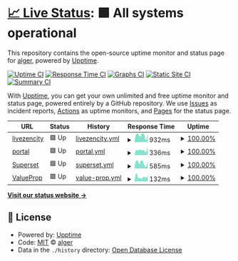 # [📈 Live Status](https://algers.github.io/zencity-status): <!--live status--> **🟩 All systems operational**

This repository contains the open-source uptime monitor and status page for [alger](https://algers.github.io/zencity-status), powered by [Upptime](https://github.com/upptime/upptime).

[![Uptime CI](https://github.com/algers/zencity-status/workflows/Uptime%20CI/badge.svg)](https://github.com/algers/zencity-status/actions?query=workflow%3A%22Uptime+CI%22)
[![Response Time CI](https://github.com/algers/zencity-status/workflows/Response%20Time%20CI/badge.svg)](https://github.com/algers/zencity-status/actions?query=workflow%3A%22Response+Time+CI%22)
[![Graphs CI](https://github.com/algers/zencity-status/workflows/Graphs%20CI/badge.svg)](https://github.com/algers/zencity-status/actions?query=workflow%3A%22Graphs+CI%22)
[![Static Site CI](https://github.com/algers/zencity-status/workflows/Static%20Site%20CI/badge.svg)](https://github.com/algers/zencity-status/actions?query=workflow%3A%22Static+Site+CI%22)
[![Summary CI](https://github.com/algers/zencity-status/workflows/Summary%20CI/badge.svg)](https://github.com/algers/zencity-status/actions?query=workflow%3A%22Summary+CI%22)

With [Upptime](https://upptime.js.org), you can get your own unlimited and free uptime monitor and status page, powered entirely by a GitHub repository. We use [Issues](https://github.com/algers/zencity-status/issues) as incident reports, [Actions](https://github.com/algers/zencity-status/actions) as uptime monitors, and [Pages](https://algers.github.io/zencity-status) for the status page.

<!--start: status pages-->
<!-- This summary is generated by Upptime (https://github.com/upptime/upptime) -->
<!-- Do not edit this manually, your changes will be overwritten -->
<!-- prettier-ignore -->
| URL | Status | History | Response Time | Uptime |
| --- | ------ | ------- | ------------- | ------ |
| <img alt="" src="https://favicons.githubusercontent.com/www.livezencity.com" height="13"> [livezencity](https://www.livezencity.com) | 🟩 Up | [livezencity.yml](https://github.com/algers/zencity-status/commits/HEAD/history/livezencity.yml) | <details><summary><img alt="Response time graph" src="./graphs/livezencity/response-time-week.png" height="20"> 932ms</summary><br><a href="https://algers.github.io/zencity-status/history/livezencity"><img alt="Response time 820" src="https://img.shields.io/endpoint?url=https%3A%2F%2Fraw.githubusercontent.com%2Falgers%2Fzencity-status%2FHEAD%2Fapi%2Flivezencity%2Fresponse-time.json"></a><br><a href="https://algers.github.io/zencity-status/history/livezencity"><img alt="24-hour response time 1109" src="https://img.shields.io/endpoint?url=https%3A%2F%2Fraw.githubusercontent.com%2Falgers%2Fzencity-status%2FHEAD%2Fapi%2Flivezencity%2Fresponse-time-day.json"></a><br><a href="https://algers.github.io/zencity-status/history/livezencity"><img alt="7-day response time 932" src="https://img.shields.io/endpoint?url=https%3A%2F%2Fraw.githubusercontent.com%2Falgers%2Fzencity-status%2FHEAD%2Fapi%2Flivezencity%2Fresponse-time-week.json"></a><br><a href="https://algers.github.io/zencity-status/history/livezencity"><img alt="30-day response time 909" src="https://img.shields.io/endpoint?url=https%3A%2F%2Fraw.githubusercontent.com%2Falgers%2Fzencity-status%2FHEAD%2Fapi%2Flivezencity%2Fresponse-time-month.json"></a><br><a href="https://algers.github.io/zencity-status/history/livezencity"><img alt="1-year response time 820" src="https://img.shields.io/endpoint?url=https%3A%2F%2Fraw.githubusercontent.com%2Falgers%2Fzencity-status%2FHEAD%2Fapi%2Flivezencity%2Fresponse-time-year.json"></a></details> | <details><summary><a href="https://algers.github.io/zencity-status/history/livezencity">100.00%</a></summary><a href="https://algers.github.io/zencity-status/history/livezencity"><img alt="All-time uptime 99.98%" src="https://img.shields.io/endpoint?url=https%3A%2F%2Fraw.githubusercontent.com%2Falgers%2Fzencity-status%2FHEAD%2Fapi%2Flivezencity%2Fuptime.json"></a><br><a href="https://algers.github.io/zencity-status/history/livezencity"><img alt="24-hour uptime 100.00%" src="https://img.shields.io/endpoint?url=https%3A%2F%2Fraw.githubusercontent.com%2Falgers%2Fzencity-status%2FHEAD%2Fapi%2Flivezencity%2Fuptime-day.json"></a><br><a href="https://algers.github.io/zencity-status/history/livezencity"><img alt="7-day uptime 100.00%" src="https://img.shields.io/endpoint?url=https%3A%2F%2Fraw.githubusercontent.com%2Falgers%2Fzencity-status%2FHEAD%2Fapi%2Flivezencity%2Fuptime-week.json"></a><br><a href="https://algers.github.io/zencity-status/history/livezencity"><img alt="30-day uptime 100.00%" src="https://img.shields.io/endpoint?url=https%3A%2F%2Fraw.githubusercontent.com%2Falgers%2Fzencity-status%2FHEAD%2Fapi%2Flivezencity%2Fuptime-month.json"></a><br><a href="https://algers.github.io/zencity-status/history/livezencity"><img alt="1-year uptime 99.98%" src="https://img.shields.io/endpoint?url=https%3A%2F%2Fraw.githubusercontent.com%2Falgers%2Fzencity-status%2FHEAD%2Fapi%2Flivezencity%2Fuptime-year.json"></a></details>
| <img alt="" src="https://favicons.githubusercontent.com/portal.zencity.tools" height="13"> [portal](https://portal.zencity.tools) | 🟩 Up | [portal.yml](https://github.com/algers/zencity-status/commits/HEAD/history/portal.yml) | <details><summary><img alt="Response time graph" src="./graphs/portal/response-time-week.png" height="20"> 336ms</summary><br><a href="https://algers.github.io/zencity-status/history/portal"><img alt="Response time 474" src="https://img.shields.io/endpoint?url=https%3A%2F%2Fraw.githubusercontent.com%2Falgers%2Fzencity-status%2FHEAD%2Fapi%2Fportal%2Fresponse-time.json"></a><br><a href="https://algers.github.io/zencity-status/history/portal"><img alt="24-hour response time 316" src="https://img.shields.io/endpoint?url=https%3A%2F%2Fraw.githubusercontent.com%2Falgers%2Fzencity-status%2FHEAD%2Fapi%2Fportal%2Fresponse-time-day.json"></a><br><a href="https://algers.github.io/zencity-status/history/portal"><img alt="7-day response time 336" src="https://img.shields.io/endpoint?url=https%3A%2F%2Fraw.githubusercontent.com%2Falgers%2Fzencity-status%2FHEAD%2Fapi%2Fportal%2Fresponse-time-week.json"></a><br><a href="https://algers.github.io/zencity-status/history/portal"><img alt="30-day response time 1423" src="https://img.shields.io/endpoint?url=https%3A%2F%2Fraw.githubusercontent.com%2Falgers%2Fzencity-status%2FHEAD%2Fapi%2Fportal%2Fresponse-time-month.json"></a><br><a href="https://algers.github.io/zencity-status/history/portal"><img alt="1-year response time 474" src="https://img.shields.io/endpoint?url=https%3A%2F%2Fraw.githubusercontent.com%2Falgers%2Fzencity-status%2FHEAD%2Fapi%2Fportal%2Fresponse-time-year.json"></a></details> | <details><summary><a href="https://algers.github.io/zencity-status/history/portal">100.00%</a></summary><a href="https://algers.github.io/zencity-status/history/portal"><img alt="All-time uptime 99.98%" src="https://img.shields.io/endpoint?url=https%3A%2F%2Fraw.githubusercontent.com%2Falgers%2Fzencity-status%2FHEAD%2Fapi%2Fportal%2Fuptime.json"></a><br><a href="https://algers.github.io/zencity-status/history/portal"><img alt="24-hour uptime 100.00%" src="https://img.shields.io/endpoint?url=https%3A%2F%2Fraw.githubusercontent.com%2Falgers%2Fzencity-status%2FHEAD%2Fapi%2Fportal%2Fuptime-day.json"></a><br><a href="https://algers.github.io/zencity-status/history/portal"><img alt="7-day uptime 100.00%" src="https://img.shields.io/endpoint?url=https%3A%2F%2Fraw.githubusercontent.com%2Falgers%2Fzencity-status%2FHEAD%2Fapi%2Fportal%2Fuptime-week.json"></a><br><a href="https://algers.github.io/zencity-status/history/portal"><img alt="30-day uptime 99.96%" src="https://img.shields.io/endpoint?url=https%3A%2F%2Fraw.githubusercontent.com%2Falgers%2Fzencity-status%2FHEAD%2Fapi%2Fportal%2Fuptime-month.json"></a><br><a href="https://algers.github.io/zencity-status/history/portal"><img alt="1-year uptime 99.98%" src="https://img.shields.io/endpoint?url=https%3A%2F%2Fraw.githubusercontent.com%2Falgers%2Fzencity-status%2FHEAD%2Fapi%2Fportal%2Fuptime-year.json"></a></details>
| <img alt="" src="https://favicons.githubusercontent.com/superset.zencity.tools" height="13"> [Superset](https://superset.zencity.tools) | 🟩 Up | [superset.yml](https://github.com/algers/zencity-status/commits/HEAD/history/superset.yml) | <details><summary><img alt="Response time graph" src="./graphs/superset/response-time-week.png" height="20"> 585ms</summary><br><a href="https://algers.github.io/zencity-status/history/superset"><img alt="Response time 587" src="https://img.shields.io/endpoint?url=https%3A%2F%2Fraw.githubusercontent.com%2Falgers%2Fzencity-status%2FHEAD%2Fapi%2Fsuperset%2Fresponse-time.json"></a><br><a href="https://algers.github.io/zencity-status/history/superset"><img alt="24-hour response time 737" src="https://img.shields.io/endpoint?url=https%3A%2F%2Fraw.githubusercontent.com%2Falgers%2Fzencity-status%2FHEAD%2Fapi%2Fsuperset%2Fresponse-time-day.json"></a><br><a href="https://algers.github.io/zencity-status/history/superset"><img alt="7-day response time 585" src="https://img.shields.io/endpoint?url=https%3A%2F%2Fraw.githubusercontent.com%2Falgers%2Fzencity-status%2FHEAD%2Fapi%2Fsuperset%2Fresponse-time-week.json"></a><br><a href="https://algers.github.io/zencity-status/history/superset"><img alt="30-day response time 630" src="https://img.shields.io/endpoint?url=https%3A%2F%2Fraw.githubusercontent.com%2Falgers%2Fzencity-status%2FHEAD%2Fapi%2Fsuperset%2Fresponse-time-month.json"></a><br><a href="https://algers.github.io/zencity-status/history/superset"><img alt="1-year response time 587" src="https://img.shields.io/endpoint?url=https%3A%2F%2Fraw.githubusercontent.com%2Falgers%2Fzencity-status%2FHEAD%2Fapi%2Fsuperset%2Fresponse-time-year.json"></a></details> | <details><summary><a href="https://algers.github.io/zencity-status/history/superset">100.00%</a></summary><a href="https://algers.github.io/zencity-status/history/superset"><img alt="All-time uptime 99.54%" src="https://img.shields.io/endpoint?url=https%3A%2F%2Fraw.githubusercontent.com%2Falgers%2Fzencity-status%2FHEAD%2Fapi%2Fsuperset%2Fuptime.json"></a><br><a href="https://algers.github.io/zencity-status/history/superset"><img alt="24-hour uptime 100.00%" src="https://img.shields.io/endpoint?url=https%3A%2F%2Fraw.githubusercontent.com%2Falgers%2Fzencity-status%2FHEAD%2Fapi%2Fsuperset%2Fuptime-day.json"></a><br><a href="https://algers.github.io/zencity-status/history/superset"><img alt="7-day uptime 100.00%" src="https://img.shields.io/endpoint?url=https%3A%2F%2Fraw.githubusercontent.com%2Falgers%2Fzencity-status%2FHEAD%2Fapi%2Fsuperset%2Fuptime-week.json"></a><br><a href="https://algers.github.io/zencity-status/history/superset"><img alt="30-day uptime 100.00%" src="https://img.shields.io/endpoint?url=https%3A%2F%2Fraw.githubusercontent.com%2Falgers%2Fzencity-status%2FHEAD%2Fapi%2Fsuperset%2Fuptime-month.json"></a><br><a href="https://algers.github.io/zencity-status/history/superset"><img alt="1-year uptime 99.54%" src="https://img.shields.io/endpoint?url=https%3A%2F%2Fraw.githubusercontent.com%2Falgers%2Fzencity-status%2FHEAD%2Fapi%2Fsuperset%2Fuptime-year.json"></a></details>
| <img alt="" src="https://favicons.githubusercontent.com/zencity.co" height="13"> [ValueProp](https://zencity.co) | 🟩 Up | [value-prop.yml](https://github.com/algers/zencity-status/commits/HEAD/history/value-prop.yml) | <details><summary><img alt="Response time graph" src="./graphs/value-prop/response-time-week.png" height="20"> 132ms</summary><br><a href="https://algers.github.io/zencity-status/history/value-prop"><img alt="Response time 168" src="https://img.shields.io/endpoint?url=https%3A%2F%2Fraw.githubusercontent.com%2Falgers%2Fzencity-status%2FHEAD%2Fapi%2Fvalue-prop%2Fresponse-time.json"></a><br><a href="https://algers.github.io/zencity-status/history/value-prop"><img alt="24-hour response time 154" src="https://img.shields.io/endpoint?url=https%3A%2F%2Fraw.githubusercontent.com%2Falgers%2Fzencity-status%2FHEAD%2Fapi%2Fvalue-prop%2Fresponse-time-day.json"></a><br><a href="https://algers.github.io/zencity-status/history/value-prop"><img alt="7-day response time 132" src="https://img.shields.io/endpoint?url=https%3A%2F%2Fraw.githubusercontent.com%2Falgers%2Fzencity-status%2FHEAD%2Fapi%2Fvalue-prop%2Fresponse-time-week.json"></a><br><a href="https://algers.github.io/zencity-status/history/value-prop"><img alt="30-day response time 193" src="https://img.shields.io/endpoint?url=https%3A%2F%2Fraw.githubusercontent.com%2Falgers%2Fzencity-status%2FHEAD%2Fapi%2Fvalue-prop%2Fresponse-time-month.json"></a><br><a href="https://algers.github.io/zencity-status/history/value-prop"><img alt="1-year response time 168" src="https://img.shields.io/endpoint?url=https%3A%2F%2Fraw.githubusercontent.com%2Falgers%2Fzencity-status%2FHEAD%2Fapi%2Fvalue-prop%2Fresponse-time-year.json"></a></details> | <details><summary><a href="https://algers.github.io/zencity-status/history/value-prop">100.00%</a></summary><a href="https://algers.github.io/zencity-status/history/value-prop"><img alt="All-time uptime 100.00%" src="https://img.shields.io/endpoint?url=https%3A%2F%2Fraw.githubusercontent.com%2Falgers%2Fzencity-status%2FHEAD%2Fapi%2Fvalue-prop%2Fuptime.json"></a><br><a href="https://algers.github.io/zencity-status/history/value-prop"><img alt="24-hour uptime 100.00%" src="https://img.shields.io/endpoint?url=https%3A%2F%2Fraw.githubusercontent.com%2Falgers%2Fzencity-status%2FHEAD%2Fapi%2Fvalue-prop%2Fuptime-day.json"></a><br><a href="https://algers.github.io/zencity-status/history/value-prop"><img alt="7-day uptime 100.00%" src="https://img.shields.io/endpoint?url=https%3A%2F%2Fraw.githubusercontent.com%2Falgers%2Fzencity-status%2FHEAD%2Fapi%2Fvalue-prop%2Fuptime-week.json"></a><br><a href="https://algers.github.io/zencity-status/history/value-prop"><img alt="30-day uptime 100.00%" src="https://img.shields.io/endpoint?url=https%3A%2F%2Fraw.githubusercontent.com%2Falgers%2Fzencity-status%2FHEAD%2Fapi%2Fvalue-prop%2Fuptime-month.json"></a><br><a href="https://algers.github.io/zencity-status/history/value-prop"><img alt="1-year uptime 100.00%" src="https://img.shields.io/endpoint?url=https%3A%2F%2Fraw.githubusercontent.com%2Falgers%2Fzencity-status%2FHEAD%2Fapi%2Fvalue-prop%2Fuptime-year.json"></a></details>

<!--end: status pages-->

[**Visit our status website →**](https://algers.github.io/zencity-status)

## 📄 License

- Powered by: [Upptime](https://github.com/upptime/upptime)
- Code: [MIT](./LICENSE) © [alger](https://algers.github.io/zencity-status)
- Data in the `./history` directory: [Open Database License](https://opendatacommons.org/licenses/odbl/1-0/)
